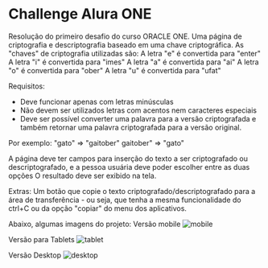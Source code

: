 # Challenge Alura ONE

Resolução do primeiro desafio do curso ORACLE ONE. Uma página de criptografia e descriptografia baseado em uma chave criptográfica.
As "chaves" de criptografia utilizadas são:
A letra "e" é convertida para "enter"
A letra "i" é convertida para "imes"
A letra "a" é convertida para "ai"
A letra "o" é convertida para "ober"
A letra "u" é convertida para "ufat"

Requisitos:
- Deve funcionar apenas com letras minúsculas
- Não devem ser utilizados letras com acentos nem caracteres especiais
- Deve ser possível converter uma palavra para a versão criptografada e também retornar uma palavra criptografada para a versão original.

Por exemplo:
"gato" => "gaitober"
gaitober" => "gato"

A página deve ter campos para inserção do texto a ser criptografado ou descriptografado, e a pessoa usuária deve poder escolher entre as duas opções
O resultado deve ser exibido na tela.

Extras:
Um botão que copie o texto criptografado/descriptografado para a área de transferência - ou seja, que tenha a mesma funcionalidade do ctrl+C ou da opção "copiar" do menu dos aplicativos.

Abaixo, algumas imagens do projeto:
Versão mobile
![mobile](https://github.com/GabrielFigueiredoL/challenge-alura/assets/74757882/5f5c15d9-2c4c-4f0a-bdc6-e1615a177c15)

Versão para Tablets
![tablet](https://github.com/GabrielFigueiredoL/challenge-alura/assets/74757882/236dc9e8-ec80-422d-85b4-a504d868cb23)

Versão Desktop
![desktop](https://github.com/GabrielFigueiredoL/challenge-alura/assets/74757882/20a4a14f-3daa-4015-9a08-82005069658f)

